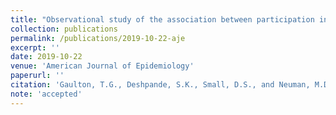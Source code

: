 ```yaml
---
title: "Observational study of the association between participation in high school football and self-rated health, obesity, and pain in adulthood"
collection: publications
permalink: /publications/2019-10-22-aje
excerpt: ''
date: 2019-10-22
venue: 'American Journal of Epidemiology'
paperurl: ''
citation: 'Gaulton, T.G., Deshpande, S.K., Small, D.S., and Neuman, M.D. (2019+). &quot;Observational study of the association between participation in high school football and self-rated health, obesity, and pain in adulthood.&quot; <i> American Journal of Epidemiology</i>. (accepted)'
note: 'accepted'
---
```




